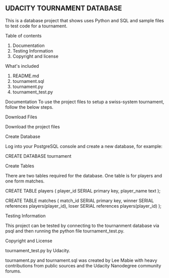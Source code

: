 UDACITY TOURNAMENT DATABASE
---------------------------

This is a database project that shows uses Python and SQL and sample files to test code for a tournament.

Table of contents

1. Documentation
2. Testing Information
3. Copyright and license

What's included

1. README.md
2. tournament.sql
3. tournament.py
4. tournament_test.py

Documentation
To use the project files to setup a swiss-system tournament, follow the below steps.

Download Files

Download the project files

Create Database

Log into your PostgreSQL console and create a new database, for example:

CREATE DATABASE tournament 

Create Tables

There are two tables required for the database.  One table is for players and one form matches.

CREATE TABLE players (
    player_id SERIAL primary key, 
    player_name text
    );

CREATE TABLE matches (
    match_id SERIAL primary key, 
    winner SERIAL references players(player_id), 
    loser SERIAL references players(player_id)
    );

Testing Information

This project can be tested by connecting to the tournanment database via psql and then running the python file tournament_test.py.

Copyright and License

tournament_test.py by Udacity.

tournament.py and tournament.sql was created by Lee Mabie with heavy contributions from public sources and the Udacity Nanodegree community forums.
